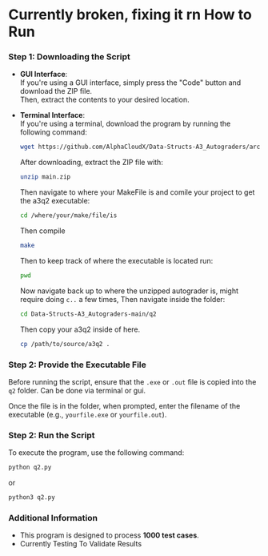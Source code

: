 # Currently broken, fixing it rn How to Run

### Step 1: Downloading the Script

- **GUI Interface**:  
  If you're using a GUI interface, simply press the "Code" button and download the ZIP file.  
  Then, extract the contents to your desired location.

- **Terminal Interface**:  
  If you're using a terminal, download the program by running the following command:

  ```bash
  wget https://github.com/AlphaCloudX/Data-Structs-A3_Autograders/archive/refs/heads/main.zip
  ```
  After downloading, extract the ZIP file with:
  ```bash
  unzip main.zip
  ```

    Then navigate to where your MakeFile is and comile your project to get the a3q2 executable:
  ```bash
  cd /where/your/make/file/is
  ```

  Then compile
  ```bash
  make
  ```

  Then to keep track of where the executable is located run:
  ```bash
  pwd
  ```

  Now navigate back up to where the unzipped autograder is, might require doing `c..` a few times, Then navigate inside the folder:
  ```bash
  cd Data-Structs-A3_Autograders-main/q2
  ```

  Then copy your a3q2 inside of here.
  ```bash
  cp /path/to/source/a3q2 .
  ```


### Step 2: Provide the Executable File

Before running the script, ensure that the `.exe` or `.out` file is copied into the `q2` folder. Can be done via terminal or gui.

Once the file is in the folder, when prompted, enter the filename of the executable (e.g., `yourfile.exe` or `yourfile.out`).

### Step 2: Run the Script

To execute the program, use the following command:

```bash
python q2.py
```

or

```bash
python3 q2.py
```

### Additional Information

- This program is designed to process **1000 test cases**.
- Currently Testing To Validate Results
